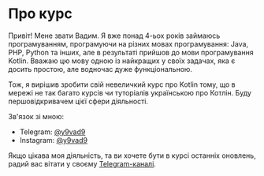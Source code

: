 # Про курс
Привіт! Мене звати Вадим. Я вже понад 4-ьох років займаюсь програмуванням, програмуючи на різних мовах програмування:
Java, PHP, Python та інших, але в результаті прийшов до мови програмування Kotlin. Вважаю цю мову одною із найкращих
у своїх задачах, яка є досить простою, але водночас дуже функціональною.

Тож, я вирішив зробити свій невеличкий курс про Kotlin тому, що в мережі не так багато курсів чи туторіалів українською 
про Котлін. Буду першовідкривачем цієї сфери діяльності.

Зв'язок зі мною:
- Telegram: [@y9vad9](https://t.me/y9vad9)
- Instagram: [@y9vad9](https://instagram.com/y9vad9)

Якщо цікава моя діяльність, та ви хочете бути в курсі останніх оновлень,
радий вас вітати у своєму [Telegram-каналі](https://t.me/vadimmeta).
